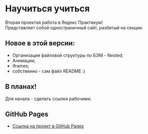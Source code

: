 # Научиться учиться
Вторая проектая работа в Яндекс Практикум!  
Представляет собой одностраничный сайт, разбитый на секции.
## Новое в этой версии:
* Организация файловой структуры по БЭМ - Nested;
* Анимации;
* iframes;
* собственно - сам файл README :)
## В планах!
Для начала - сделать ссылки рабочими.
## GitHub Pages
- [Ссылка на проект в GitHub Pages](https://knprcta.github.io/mesto/index.html)
